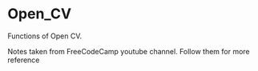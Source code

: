 # Open_CV
Functions of Open CV.


Notes taken from FreeCodeCamp youtube channel. Follow them for more reference

